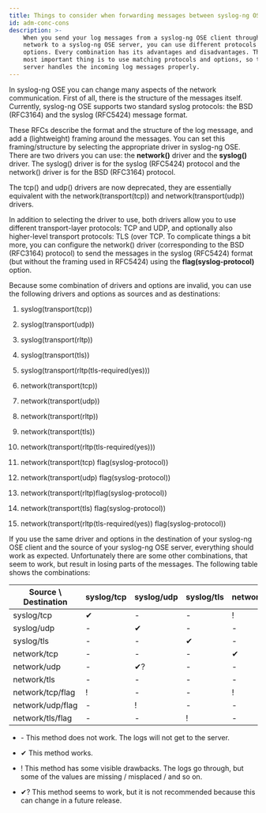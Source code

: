 ```yaml
---
title: Things to consider when forwarding messages between syslog-ng OSE hosts
id: adm-conc-cons
description: >-
    When you send your log messages from a syslog-ng OSE client through the
    network to a syslog-ng OSE server, you can use different protocols and
    options. Every combination has its advantages and disadvantages. The
    most important thing is to use matching protocols and options, so the
    server handles the incoming log messages properly.
---
```


In syslog-ng OSE you can change many aspects of the network
communication. First of all, there is the structure of the messages
itself. Currently, syslog-ng OSE supports two standard syslog protocols:
the BSD (RFC3164) and the syslog (RFC5424) message format.

These RFCs describe the format and the structure of the log message, and
add a (lightweight) framing around the messages. You can set this
framing/structure by selecting the appropriate driver in syslog-ng OSE.
There are two drivers you can use: the **network()** driver and the
**syslog()** driver. The syslog() driver is for the syslog (RFC5424)
protocol and the network() driver is for the BSD (RFC3164) protocol.

The tcp() and udp() drivers are now deprecated, they are essentially
equivalent with the network(transport(tcp)) and network(transport(udp))
drivers.

In addition to selecting the driver to use, both drivers allow you to
use different transport-layer protocols: TCP and UDP, and optionally
also higher-level transport protocols: TLS (over TCP. To complicate
things a bit more, you can configure the network() driver (corresponding
to the BSD (RFC3164) protocol) to send the messages in the syslog
(RFC5424) format (but without the framing used in RFC5424) using the
**flag(syslog-protocol)** option.

Because some combination of drivers and options are invalid, you can use
the following drivers and options as sources and as destinations:

1. syslog(transport(tcp))

2. syslog(transport(udp))

3. syslog(transport(rltp))

4. syslog(transport(tls))

5. syslog(transport(rltp(tls-required(yes)))

6. network(transport(tcp))

7. network(transport(udp))

8. network(transport(rltp))

9. network(transport(tls))

10. network(transport(rltp(tls-required(yes)))

11. network(transport(tcp) flag(syslog-protocol))

12. network(transport(udp) flag(syslog-protocol))

13. network(transport(rltp)flag(syslog-protocol))

14. network(transport(tls) flag(syslog-protocol))

15. network(transport(rltp(tls-required(yes)) flag(syslog-protocol))

If you use the same driver and options in the destination of your
syslog-ng OSE client and the source of your syslog-ng OSE server,
everything should work as expected. Unfortunately there are some other
combinations, that seem to work, but result in losing parts of the
messages. The following table shows the combinations:

|Source \\ Destination|   syslog/tcp|   syslog/udp|   syslog/tls|   network/tcp|   network/udp|   network/tls|   network/tcp/flag|   network/udp/flag|   network/tls/flag|
|---|---|---|---|---|---|---|---|---|---|
|syslog/tcp |✔| \-| \-| ! |  \- | \- | ! | \-  | \-|
|syslog/udp |  \- |  ✔|  \-| \-| !|  \-|  \-| !|  \-|
|syslog/tls |\-| \-|  ✔| \-| \-| ! | \-| \-| !|
|network/tcp|\-|\-|\-| ✔| \-|\-| ✔?|\-|\-|
|network/udp|\-|✔?|\-|\-| ✔ | \-|\-| ✔?|\-|
|network/tls|\-|\-|\-|\-|\-|✔|\-|\-|✔?|
|network/tcp/flag|!|\-|\-|!|\-|\-|✔|\-|\-|
|network/udp/flag|\-|!|\-|\-|!|\-|\-|✔|\-|
|network/tls/flag|\-|\-|!|\-|\-|!|\-|\-| ✔|

- \- This method does not work. The logs will not get to the server.

- ✔ This method works.

- ! This method has some visible drawbacks. The logs go through, but
    some of the values are missing / misplaced / and so on.

- ✔? This method seems to work, but it is not recommended because this
    can change in a future release.
